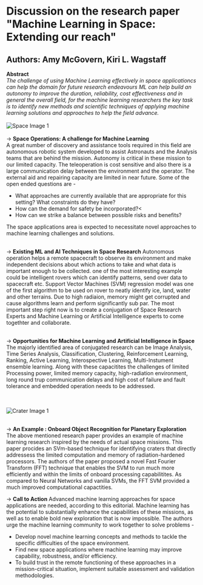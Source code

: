 # Discussion on the research paper "Machine Learning in Space: Extending our reach"
## Authors: Amy McGovern, Kiri L. Wagstaff

**Abstract** <br>
*The challenge of using Machine Learning effectively in space applicationcs can help the domain for future research endeavours ML can help build an autonomy to improve the duration, reliability, cost effectiveness and in general the overall field, for the machine learning researchers the key task is to identify new methods and scientific techniques of applying machine learning solutions and approaches to help the field advance.*
<br><br>
![Space Image 1](https://www.razorrobotics.com/wordpress/wp-content/uploads/2017/02/space-robot-rover.jpg)
<br><br>
-> **Space Operations: A challenge for Machine Learning** <br>
A great number of discovery and assistance tools required in this field are autonomous robotic system developed to assist Astronauts and the Analysis teams that are behind the mission. Autonomy is critical in these mission to our limited capacity. The teleoperation is cost sensitive and also there is a large communication delay between the environment and the operator. The external aid and repairing capacity are limited in near future. Some of the open ended questions are - 
<ul>
<li>What approaches are currently available that are appropriate for this setting? What constraints do they have?
</li>
<li>How can the demand for safety be incorporated?<</li>
<li>How can we strike a balance between possible risks and benefits?</li>
</ul>
The space applications area is expected to necessitate novel approaches to machine learning challenges and solutions.
<br><br>

-> **Existing ML and AI Techniques in Space Research**
Autonomous operation helps a remote spacecraft to observe its environment and make independent decisions about which actions to take and what data is important enough to be collected. one of the most interesting example could be intelligent rovers which can identify patterns, send over data to spacecraft etc. Support Vector Machines (SVM) regression model was one of the first algorithm to be used on rover to neatly identify ice, land, water and other terrains. Due to high radiaion, memory might get corrupted and cause algorithms learn and perform significantly sub par. The most important step right now is to create a conjugation of Space Research Experts and Machine Learning or Artificial Intelligence experts to come togethter and collaborate.
<br><br>

-> **Opportunities for Machine Learning and Artificial Intelligence in Space**
The majorly identified area of conjugated research can be Image Analysis, Time Series Analysis, Classification, Clustering, Reinforcement Learning, Ranking, Active Learning, Interospective Learning, Multi-Instument ensemble learning. Along with these capacitites the challenges of limited Processing power, limited memory capacity, high-radiation environment, long round trup communication delays and high cost of failure and fault tolerance and embedded operation needs to be addressed. 

<br><br>
![Crater Image 1](https://www.mdpi.com/remotesensing/remotesensing-10-01067/article_deploy/html/images/remotesensing-10-01067-g009.png)
<br><br>


-> **An Example : Onboard Object Recognition for Planetary Exploration**
The above mentioned research paper provides an example of machine learning research inspired by the needs of actual space missions. This paper procides an SVm-based technique for identifying craters that directly addressess the limited computation and memory of radiation-hardened processors. The authors of the paper proposed a novel Fast Fourier Transform (FFT) technique that enables the SVM to run much more efficiently and within the limits of onboard processing capabilitites. As compared to Neural Networks and vanilla SVMs, the FFT SVM provided a much improved computational capactities. 

-> **Call to Action**
Advanced machine learning approaches for space applications are needed, according to this editorial. Machine learning has the potential to substantially enhance the capabilities of these missions, as well as to enable bold new exploration that is now impossible. The authors urge the machine learning community to work together to solve problems - 
<ul>
<li>Develop novel machine learning concepts and methods to tackle the specific difficulties of the space environment.</li>
<li>Find new space applications where machine learning may improve capability, robustness, and/or efficiency.</li>
<li>To build trust in the remote functioning of these approaches in a mission-critical situation, implement suitable assessment and validation methodologies.</li>
</ul>
